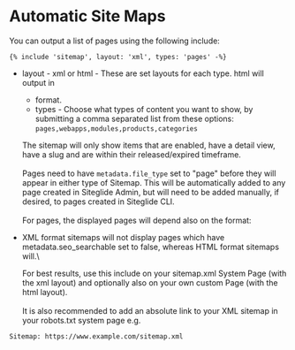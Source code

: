 # Automatic Site Maps

You can output a list of pages using the following include:

```liquid
{% include 'sitemap', layout: 'xml', types: 'pages' -%}
```

*   layout - xml or html - These are set layouts for each type. html will output in

    * format.
    * types - Choose what types of content you want to show, by submitting a comma separated list from these options: `pages,webapps,modules,products,categories`

    The sitemap will only show items that are enabled, have a detail view, have a slug and are within their released/expired timeframe.\
    \
    Pages need to have `metadata.file_type` set to "page" before they will appear in either type of Sitemap. This will be automatically added to any page created in Siteglide Admin, but will need to be added manually, if desired, to pages created in Siteglide CLI.\
    \
    For pages, the displayed pages will depend also on the format:
*   XML format sitemaps will not display pages which have metadata.seo\_searchable set to false, whereas HTML format sitemaps will.\


    For best results, use this include on your sitemap.xml System Page (with the xml layout) and optionally also on your own custom Page (with the html layout).\
    \
    It is also recommended to add an absolute link to your XML sitemap in your robots.txt system page e.g.

```
Sitemap: https://www.example.com/sitemap.xml
```
